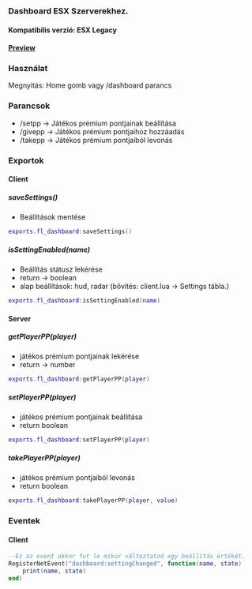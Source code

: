 ### Dashboard ESX Szerverekhez.

#### Kompatibilis verzió: ESX Legacy

#### [Preview](https://streamable.com/9wtxdh 'https://streamable.com/9wtxdh')

### Használat

Megnyitás: Home gomb vagy /dashboard parancs

### Parancsok

- /setpp -> Játékos prémium pontjainak beállítása
- /givepp -> Játékos prémium pontjaihoz hozzáadás
- /takepp -> Játékos prémium pontjaiból levonás

### Exportok

#### Client

##### saveSettings()

- Beállítások mentése

```lua
exports.fl_dashboard:saveSettings()
```

##### isSettingEnabled(name)

- Beállítás státusz lekérése
- return -> boolean
- alap beállítások: hud, radar (bővítés: client.lua -> Settings tábla.)

```lua
exports.fl_dashboard:isSettingEnabled(name)
```

#### Server

##### getPlayerPP(player)

- játékos prémium pontjainak lekérése
- return -> number

```lua
exports.fl_dashboard:getPlayerPP(player)
```

##### setPlayerPP(player)

- játékos prémium pontjainak beállítása
- return boolean

```lua
exports.fl_dashboard:setPlayerPP(player)
```

##### takePlayerPP(player)

- játékos prémium pontjaiból levonás
- return boolean

```lua
exports.fl_dashboard:takePlayerPP(player, value)
```

### Eventek

#### Client

```lua
--Ez az event akkor fut le mikor változtatod egy beállítás értékét.
RegisterNetEvent("dashboard:settingChanged", function(name, state)
	print(name, state)
end)
```
